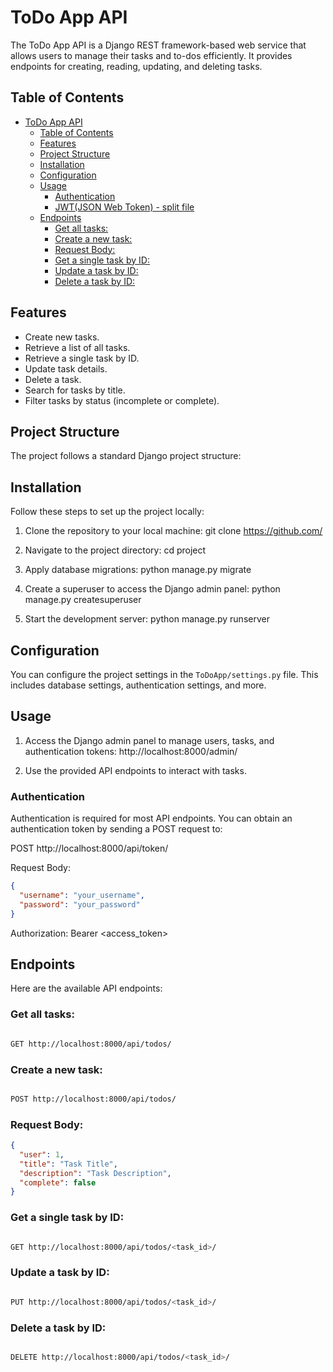# ToDo App API

The ToDo App API is a Django REST framework-based web service that allows users to manage their tasks and to-dos efficiently. It provides endpoints for creating, reading, updating, and deleting tasks.

## Table of Contents

- [ToDo App API](#todo-app-api)
  - [Table of Contents](#table-of-contents)
  - [Features](#features)
  - [Project Structure](#project-structure)
  - [Installation](#installation)
  - [Configuration](#configuration)
  - [Usage](#usage)
    - [Authentication](#authentication)
    - [JWT(JSON Web Token) - split file]()
  - [Endpoints](#endpoints)
    - [Get all tasks:](#get-all-tasks)
    - [Create a new task:](#create-a-new-task)
    - [Request Body:](#request-body)
    - [Get a single task by ID:](#get-a-single-task-by-id)
    - [Update a task by ID:](#update-a-task-by-id)
    - [Delete a task by ID:](#delete-a-task-by-id)

## Features

- Create new tasks.
- Retrieve a list of all tasks.
- Retrieve a single task by ID.
- Update task details.
- Delete a task.
- Search for tasks by title.
- Filter tasks by status (incomplete or complete).

## Project Structure

The project follows a standard Django project structure:

## Installation

Follow these steps to set up the project locally:

1. Clone the repository to your local machine:
git clone https://github.com/

2. Navigate to the project directory:
cd project 

3. Apply database migrations:
python manage.py migrate

4. Create a superuser to access the Django admin panel:
python manage.py createsuperuser

5. Start the development server:
python manage.py runserver


## Configuration

You can configure the project settings in the `ToDoApp/settings.py` file. This includes database settings, authentication settings, and more.

## Usage

1. Access the Django admin panel to manage users, tasks, and authentication tokens:
http://localhost:8000/admin/

2. Use the provided API endpoints to interact with tasks.

### Authentication

Authentication is required for most API endpoints. You can obtain an authentication token by sending a POST request to:

POST http://localhost:8000/api/token/


Request Body:

```json
{
  "username": "your_username",
  "password": "your_password"
}
```


Authorization: Bearer <access_token>


## Endpoints
Here are the available API endpoints:

### Get all tasks:

```bash

GET http://localhost:8000/api/todos/

```

### Create a new task:

```bash

POST http://localhost:8000/api/todos/

```

### Request Body:

```json
{
  "user": 1,
  "title": "Task Title",
  "description": "Task Description",
  "complete": false
}

```

### Get a single task by ID:

```bash

GET http://localhost:8000/api/todos/<task_id>/

```
### Update a task by ID:

```bash

PUT http://localhost:8000/api/todos/<task_id>/


```
### Delete a task by ID:

```bash

DELETE http://localhost:8000/api/todos/<task_id>/

```
